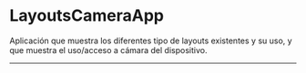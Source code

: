 # LayoutsCameraApp
Aplicación que muestra los diferentes tipo de layouts existentes y su uso, y que muestra el uso/acceso a cámara del dispositivo.

----------
